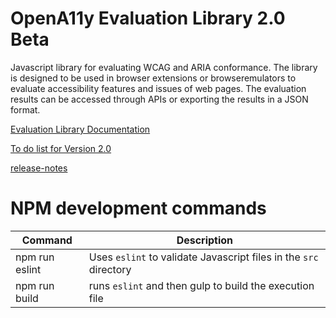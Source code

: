 # OpenA11y Evaluation Library 2.0 Beta
Javascript library for evaluating WCAG and ARIA conformance.  The library is designed to be used in browser extensions or browseremulators to evaluate accessibility features and issues of web pages.  The evaluation results can be accessed through APIs or exporting the results in a JSON format.

[Evaluation Library Documentation](https://opena11y.github.io/evaluation-library/)

[To do list for Version 2.0](TODOLIST.md)

[release-notes](release-notes.md)

# NPM development commands

| Command             | Description |
| ------------------- | ----------- |
| npm run eslint      | Uses `eslint` to validate Javascript files in the `src` directory |
| npm run build       | runs `eslint` and then gulp to build the execution file  |


